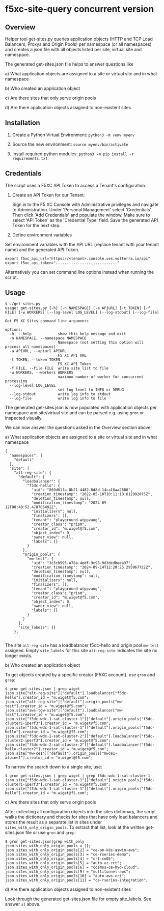 # f5xc-site-query concurrent version

## Overview

Helper tool get-sites.py queries application objects (HTTP and TCP Load Balancers, Proxys and Origin Pools) per namespace
(or all namespaces) and creates a json file with all objects listed per site, virtual site and namespace.

The generated get-sites.json file helps to answer questions like

a) What application objects are assigned to a site or virtual site and in what namespace

b) Who created an application object

c) Are there sites that only serve origin pools

d) Are there application objects assigned to non-existent sites

## Installation

1. Create a Python Virtual Environment:
   `python3 -m venv myenv`

2. Source the new environment:
    `source myenv/bin/activate`

3. Install required python modules:
   `python3 -m pip install -r requirements.txt`

## Credentials

The script uses a F5XC API Token to access a Tenant's configuration.

1. Create an API Token for our Tenant:

   Sign in to the F5 XC Console with Administrative privileges and navigate to Administration. Under 'Personal Management' select 'Credentials'. 
   Then click 'Add Credentials' and populate the window. Make sure to select 'API Token' as the 'Credential Type' field. Save the generated API Token for the next step.

2. Define environment variables

Set environment variables with the API URL (replace tenant with your tenant name) and the generated API Token. 

```
export f5xc_api_url="https://<tenant>.console.ves.volterra.io/api"
export f5xc_api_token="............................"
```

Alternatively you can set command line options instead when running the script.


## Usage

```
$ ./get-sites.py 
usage: get-sites.py [-h] [-n NAMESPACE] [-a APIURL] [-t TOKEN] [-f FILE] [-w WORKERS] [--log-level LOG_LEVEL] [--log-stdout] [--log-file]

Get F5 XC Sites command line arguments

options:
  -h, --help            show this help message and exit
  -n NAMESPACE, --namespace NAMESPACE
                        Namespace (not setting this option will process all namespaces)
  -a APIURL, --apiurl APIURL
                        F5 XC API URL
  -t TOKEN, --token TOKEN
                        F5 XC API Token
  -f FILE, --file FILE  write site list to file
  -w WORKERS, --workers WORKERS
                        maximum number of worker for concurrent processing
  --log-level LOG_LEVEL
                        set log level to INFO or DEBUG
  --log-stdout          write log info to stdout
  --log-file            write log info to file
```

The generated get-sites.json is now populated with application objects per namespace and site/virtual site and can be parsed
e.g. using `gron` or inspected visually.

We can now answer the questions asked in the Overview section above:

a) What application objects are assigned to a site or virtual site and in what namespace

```
{
  "namespaces": [
    "default"
  ],
  "site": {
    "alt-reg-site": {
      "default": {
        "loadbalancer": {
          "f5dc-hello": {
            "uid": "869d61fa-0b21-4482-8d8d-14ca18aa2880",
            "creation_timestamp": "2022-05-10T10:11:18.812992075Z",
            "deletion_timestamp": null,
            "modification_timestamp": "2024-09-12T08:48:52.478785492Z",
            "initializers": null,
            "finalizers": [],
            "tenant": "playground-wtppvaog",
            "creator_class": "prism",
            "creator_id": "m.wiget@f5.com",
            "object_index": 0,
            "owner_view": null,
            "labels": {}
          }
        },
        "origin_pools": {
          "mw-test": {
            "uid": "3c5cb595-a78a-4edf-9c95-9d3dedbeea37",
            "creation_timestamp": "2024-09-14T12:20:25.295967722Z",
            "deletion_timestamp": null,
            "modification_timestamp": null,
            "initializers": null,
            "finalizers": [],
            "tenant": "playground-wtppvaog",
            "creator_class": "prism",
            "creator_id": "m.wiget@f5.com",
            "object_index": 0,
            "owner_view": null,
            "labels": {}
          }
        }
      },
      "site_labels": {}
    },
    . . .
```

The site `alt-reg-site` has a loadbalancer f5dc-hello and origin pool `mw-test` assigned. Empty `site_labels` for this 
site `alt-reg-site` indicates the site no longer exists.

b) Who created an application object

To get objects created by a specific creator (F5XC account), use `gron` and `grep`:

```
$ gron get-sites.json | grep wiget
json.site["alt-reg-site"]["default"].loadbalancer["f5dc-hello"].creator_id = "m.wiget@f5.com";
json.site["alt-reg-site"]["default"].origin_pools["mw-test"].creator_id = "m.wiget@f5.com";
json.site["aws-tgw-site"]["default"].loadbalancer["mw-test"].creator_id = "m.wiget@f5.com";
json.site["f5dc-wdc-1-sat-cluster-1"]["default"].origin_pools["f5dc-cluster1-iperf3"].creator_id = "m.wiget@f5.com";
json.site["f5dc-wdc-1-sat-cluster-1"]["default"].origin_pools["f5dc-hello"].creator_id = "m.wiget@f5.com";
json.site["f5dc-wdc-2-sat-cluster-2"]["default"].loadbalancer["f5dc-cluster2-iperf3"].creator_id = "m.wiget@f5.com";
json.site["f5dc-wdc-2-sat-cluster-2"]["default"].loadbalancer["f5dc-hello-cluster2"].creator_id = "m.wiget@f5.com";
json.site["mw-ce1"]["default"].origin_pools["mwce1-alpine1"].creator_id = "m.wiget@f5.com";
```

To narrow the search down to a single site, use:

```
$ gron get-sites.json | grep wiget | grep f5dc-wdc-1-sat-cluster-1
json.site["f5dc-wdc-1-sat-cluster-1"]["default"].origin_pools["f5dc-cluster1-iperf3"].creator_id = "m.wiget@f5.com";
json.site["f5dc-wdc-1-sat-cluster-1"]["default"].origin_pools["f5dc-hello"].creator_id = "m.wiget@f5.com";
```

c) Are there sites that only serve origin pools

After collecting all configuration objects into the sites dictionary, the script walks the dictionary and checks
for sites that have only load balancers and stores the result as a separate list in sites under `sites_with_only_origin_pools`.
To extract that list, look at the written get-sites.json file or use `gron` and `grep`:

```
$ gron get-sites.json|grep with_only
json.sites_with_only_origin_pools = [];
json.sites_with_only_origin_pools[2] = "ce-on-k8s-aswin-aws";
json.sites_with_only_origin_pools[3] = "ce-rseries-demo";
json.sites_with_only_origin_pools[4] = "crt-ce05";
json.sites_with_only_origin_pools[5] = "auto-az-crt";
json.sites_with_only_origin_pools[6] = "cosmos-ce-hyd-cloud";
json.sites_with_only_origin_pools[9] = "multitunnel-aws";
json.sites_with_only_origin_pools[10] = "auto-aws-crt";
json.sites_with_only_origin_pools[11] = "ce-rseries-integration";
```

d) Are there application objects assigned to non-existent sites

Look through the generated get-sites.json file for empty site_labels. See answer `a)` above.






